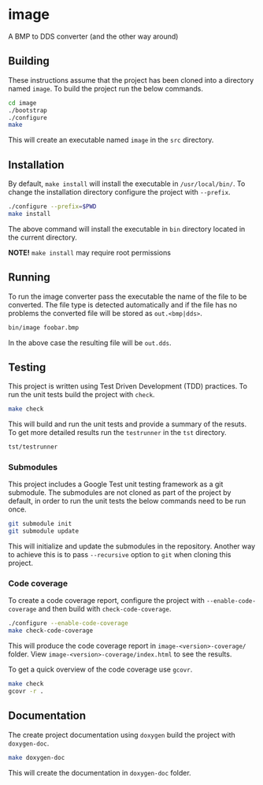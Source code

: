 # image

A BMP to DDS converter (and the other way around)

## Building

These instructions assume that the project has been cloned into a
directory named `image`. To build the project run the below commands.

```sh
cd image
./bootstrap
./configure
make
```

This will create an executable named `image` in the `src` directory.

## Installation

By default, `make install` will install the executable in `/usr/local/bin/`.
To change the installation directory configure the project with `--prefix`.

```sh
./configure --prefix=$PWD
make install
```

The above command will install the executable in `bin` directory located
in the current directory.

**NOTE!** `make install` may require root permissions

## Running

To run the image converter pass the executable the name of the file to be
converted. The file type is detected automatically and if the file has no
problems the converted file will be stored as `out.<bmp|dds>`.

```sh
bin/image foobar.bmp
```

In the above case the resulting file will be `out.dds`.

## Testing

This project is written using Test Driven Development (TDD) practices.
To run the unit tests build the project with `check`.

```sh
make check
```

This will build and run the unit tests and provide a summary of the resuts.
To get more detailed results run the `testrunner` in the `tst` directory.

```sh
tst/testrunner
```

### Submodules

This project includes a Google Test unit testing framework as a git
submodule. The submodules are not cloned as part of the project by
default, in order to run the unit tests the below commands need to be
run once.

```sh
git submodule init
git submodule update
```

This will initialize and update the submodules in the repository.
Another way to achieve this is to pass `--recursive` option to `git`
when cloning this project.

### Code coverage

To create a code coverage report, configure the project with
`--enable-code-coverage` and then build with `check-code-coverage`.

```sh
./configure --enable-code-coverage
make check-code-coverage
```

This will produce the code coverage report in `image-<version>-coverage/`
folder. View `image-<version>-coverage/index.html` to see the results.

To get a quick overview of the code coverage use `gcovr`.

```sh
make check
gcovr -r .
```

## Documentation

The create project documentation using `doxygen` build the project with
`doxygen-doc`.

```sh
make doxygen-doc
```

This will create the documentation in `doxygen-doc` folder.
